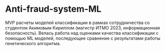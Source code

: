 # Anti-fraud-system-ML

MVP расчеты моделей классификации в рамках сотрудничества со студентом Акимовым Кириллом (магистр ИТМО 2023, информационная безопасность). Велась работа над оценками качества классификации с помощью ML моделей, последующее сравнение с результатами работы генетического алгоритма. 
